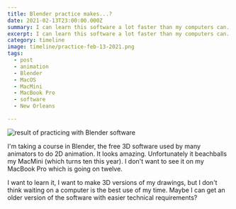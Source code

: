 ```yaml
---
title: Blender practice makes...?
date: 2021-02-13T23:00:00.000Z
summary: I can learn this software a lot faster than my computers can.
excerpt: I can learn this software a lot faster than my computers can.
category: timeline
image: timeline/practice-feb-13-2021.png
tags:
  - post 
  - animation
  - Blender
  - MacOS
  - MacMini
  - MacBook Pro
  - software
  - New Orleans

---
```


![result of practicing with Blender software](/static/img/timeline/practice-feb-13-2021.png "result of practicing with Blender software")

I'm taking a course in Blender, the free 3D software used by many animators to do 2D animation. It looks amazing. Unfortunately it beachballs my MacMini (which turns ten this year). I don't want to see it on my MacBook Pro which is going on twelve.

I want to learn it, I want to make 3D versions of my drawings, but I don't think waiting on a computer is the best use of my time. Maybe I can get an older version of the software with easier technical requirements? 
